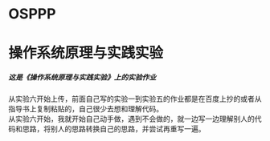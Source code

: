 # OSPPP
# 操作系统原理与实践实验
##### 这是《操作系统原理与实践实验》上的实验作业
从实验六开始上传，前面自己写的实验一到实验五的作业都是在百度上抄的或者从指导书上复制粘贴的，自己很少去想和理解代码。  
从实验六开始，我就开始自己动手做，遇到不会做的，就一边写一边理解别人的代码和思路，将别人的思路转换自己的思路，并尝试再重写一遍。
